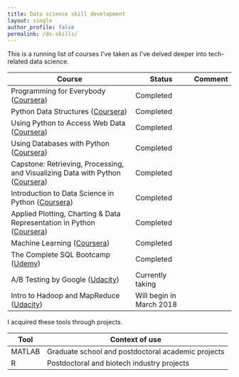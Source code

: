 ```yaml
---
title: Data science skill development
layout: single
author_profile: false
permalink: /ds-skills/
---
```


This is a running list of courses I've taken as I've delved deeper into tech-related data science.

| Course | Status | Comment |
| --- | --- |  --- | 
| Programming for Everybody ([Coursera](https://www.coursera.org/specializations/python)) | Completed | |
| Python Data Structures ([Coursera](https://www.coursera.org/specializations/python)) | Completed | |
| Using Python to Access Web Data ([Coursera](https://www.coursera.org/specializations/python)) | Completed | |
| Using Databases with Python ([Coursera](https://www.coursera.org/specializations/python)) | Completed | |
| Capstone: Retrieving, Processing, and Visualizing Data with Python ([Coursera](https://www.coursera.org/specializations/python)) | Completed | |
| Introduction to Data Science in Python ([Coursera](https://www.coursera.org/learn/python-data-analysis)) | Completed | |
| Applied Plotting, Charting & Data Representation in Python ([Coursera](https://www.coursera.org/learn/python-plotting)) | Completed | |
| Machine Learning ([Coursera](https://www.coursera.org/learn/machine-learning)) | Completed | |
| The Complete SQL Bootcamp ([Udemy](https://www.udemy.com/the-complete-sql-bootcamp/)) | Completed | |
| A/B Testing by Google ([Udacity](https://www.udacity.com/course/ab-testing--ud257)) | Currently taking | |
| Intro to Hadoop and MapReduce ([Udacity](https://www.udacity.com/course/intro-to-hadoop-and-mapreduce--ud617)) | Will begin in March 2018 | |

I acquired these tools through projects.

| Tool | Context of use |
| --- | --- |
| MATLAB | Graduate school and postdoctoral academic projects |
| R | Postdoctoral and biotech industry projects |